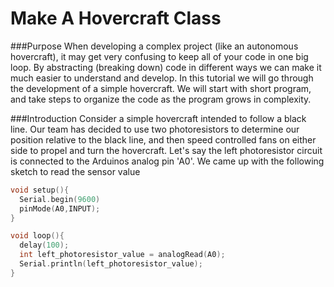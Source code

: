Make A Hovercraft Class
===
###Purpose
When developing a complex project (like an autonomous hovercraft), it may get very confusing to keep
all of your code in one big loop.  By abstracting (breaking down) code in different ways we can make it much easier to
understand and develop.  In this tutorial we will go through the development of a simple hovercraft.
We will start with short program, and take steps to organize the code as the program grows in complexity.

###Introduction
Consider a simple hovercraft intended to follow a black line.  Our team has decided to use 
two photoresistors to determine our position relative to the black line, and then speed 
controlled fans on either side to propel and turn the hovercraft.  Let's say the left photoresistor
circuit is connected to the Arduinos analog pin 'A0'.  We came up with the following sketch to read the sensor
value

  ```cpp
  void setup(){
    Serial.begin(9600)
    pinMode(A0,INPUT);
  }
  
  void loop(){
    delay(100);
    int left_photoresistor_value = analogRead(A0);
    Serial.println(left_photoresistor_value);
  }
  ```
  
